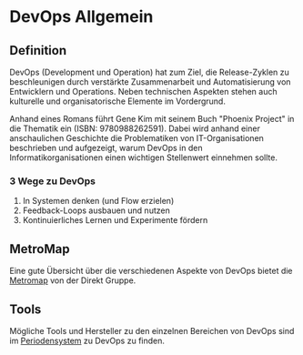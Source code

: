 # DevOps Allgemein

## Definition
DevOps (Development und Operation) hat zum Ziel, die Release-Zyklen zu beschleunigen durch verstärkte Zusammenarbeit und Automatisierung von Entwicklern und Operations. Neben technischen Aspekten stehen auch kulturelle und organisatorische Elemente im Vordergrund. 

Anhand eines Romans führt Gene Kim mit seinem Buch "Phoenix Project" in die Thematik ein (ISBN: 9780988262591). Dabei wird anhand einer anschaulichen Geschichte die Problematiken von IT-Organisationen beschrieben und aufgezeigt, warum DevOps in den Informatikorganisationen einen wichtigen Stellenwert einnehmen sollte.

### 3 Wege zu DevOps
1. In Systemen denken (und Flow erzielen)
1. Feedback-Loops ausbauen und nutzen
1. Kontinuierliches Lernen und Experimente fördern



## MetroMap 
Eine gute Übersicht über die verschiedenen Aspekte von DevOps bietet die [Metromap](https://devops.direkt-gruppe.de/resource/uploads/2020/03/Metromap_direkt-gruppe.pdf) von der Direkt Gruppe.

## Tools
Mögliche Tools und Hersteller zu den einzelnen Bereichen von DevOps sind im [Periodensystem](https://digital.ai/periodic-table-of-devops-tools) zu DevOps zu finden. 
